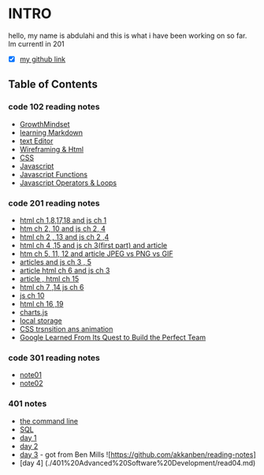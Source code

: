 # INTRO

hello, my name is abdulahi and this is what i have been working on so far. Im currentl in 201

- [x] [my github link](https://github.com/AbdulahiMohamud)

## Table of Contents

### code 102 reading notes

- [GrowthMindset](./mindset.md)
- [learning Markdown](./read01.md)
- [text Editor](./reading2.md)
- [Wireframing & Html](./read04.md)
- [CSS](./reading05.md)
- [Javascript](./reading06.md)
- [Javascript Functions](./reading07.md)
- [Javascript Operators & Loops](./reading08.md)

### code 201 reading notes

- [html ch 1,8,17,18 and js ch 1](./class01.md)
- [htm ch 2, 10 and js ch 2, 4](./class02.md)
- [html ch 2 , 13 and js ch 2 ,4](./class03.md)
- [html ch 4 ,15 and js ch 3(first part) and article ](./class04.md)
- [htm ch 5, 11, 12 and article JPEG vs PNG vs GIF](./class05.md)
- [articles and js ch 3 , 5](./class06.md)
- [article html ch 6 and js ch 3](./class07.md)
- [article , html ch 15](./class08.md)
- [html ch 7 ,14 js ch 6](./class09.md)
- [js ch 10](./class10.md)
- [html ch 16 ,19](./class11.md)
- [charts.js](./class12.md)
- [local storage](./class13.md)
- [CSS trsnsition ans animation](./class14.md)
- [Google Learned From Its Quest to Build the Perfect Team](./class15.md)

### code 301 reading notes

- [note01](./301.read01.md)
- [note02](./301.read02.md)

### 401 notes

- [the command line](./401%20Advanced%20Software%20Development/reading1.md)
- [SQL](./401%20Advanced%20Software%20Development/SQL-reading.md)
- [day 1](./401%20Advanced%20Software%20Development/read01.md)
- [day 2](./401%20Advanced%20Software%20Development/read02.md)
- [day 3](./401%20Advanced%20Software%20Development/read03.md) - got from Ben Mills ![https://github.com/akkanben/reading-notes]
- [day 4] (./401%20Advanced%20Software%20Development/read04.md)